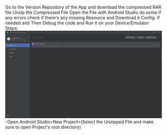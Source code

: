 Go to the Version Repository of the App and download the compressed RAR file
Unzip the Compressed File 
Open the File with Android Studio do some if any errors check if there's any missing Resource and Download it
Config. if needed and Then Debug the code and Run it on your Device/Emulator <br>
Steps:
![Snapshot 1](Resources/Android_Studio.png)
-Open Android Studio>New Project>(Select the Unzipped File and make sure to open Project's root directory)
